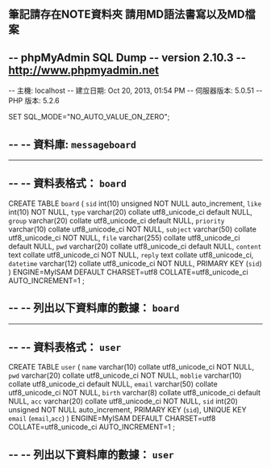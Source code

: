 筆記請存在NOTE資料夾
請用MD語法書寫以及MD檔案
---------
-- phpMyAdmin SQL Dump
-- version 2.10.3
-- http://www.phpmyadmin.net
-- 
-- 主機: localhost
-- 建立日期: Oct 20, 2013, 01:54 PM
-- 伺服器版本: 5.0.51
-- PHP 版本: 5.2.6

SET SQL_MODE="NO_AUTO_VALUE_ON_ZERO";

-- 
-- 資料庫: `messageboard`
-- 

-- --------------------------------------------------------

-- 
-- 資料表格式： `board`
-- 

CREATE TABLE `board` (
  `sid` int(10) unsigned NOT NULL auto_increment,
  `like` int(10) NOT NULL,
  `type` varchar(20) collate utf8_unicode_ci default NULL,
  `group` varchar(20) collate utf8_unicode_ci default NULL,
  `priority` varchar(10) collate utf8_unicode_ci NOT NULL,
  `subject` varchar(50) collate utf8_unicode_ci NOT NULL,
  `file` varchar(255) collate utf8_unicode_ci default NULL,
  `pwd` varchar(20) collate utf8_unicode_ci default NULL,
  `content` text collate utf8_unicode_ci NOT NULL,
  `reply` text collate utf8_unicode_ci,
  `datetime` varchar(12) collate utf8_unicode_ci NOT NULL,
  PRIMARY KEY  (`sid`)
) ENGINE=MyISAM DEFAULT CHARSET=utf8 COLLATE=utf8_unicode_ci AUTO_INCREMENT=1 ;

-- 
-- 列出以下資料庫的數據： `board`
-- 


-- --------------------------------------------------------

-- 
-- 資料表格式： `user`
-- 

CREATE TABLE `user` (
  `name` varchar(10) collate utf8_unicode_ci NOT NULL,
  `pwd` varchar(20) collate utf8_unicode_ci NOT NULL,
  `moblie` varchar(10) collate utf8_unicode_ci default NULL,
  `email` varchar(50) collate utf8_unicode_ci NOT NULL,
  `birth` varchar(8) collate utf8_unicode_ci default NULL,
  `acc` varchar(20) collate utf8_unicode_ci NOT NULL,
  `sid` int(20) unsigned NOT NULL auto_increment,
  PRIMARY KEY  (`sid`),
  UNIQUE KEY `email` (`email`,`acc`)
) ENGINE=MyISAM DEFAULT CHARSET=utf8 COLLATE=utf8_unicode_ci AUTO_INCREMENT=1 ;

-- 
-- 列出以下資料庫的數據： `user`
-- 

